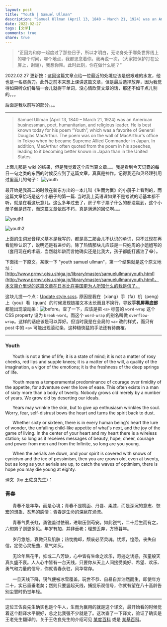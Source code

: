 ```yaml
---
layout: post
title: "Youth | Samuel Ullman"
description: "Samuel Ullman (April 13, 1840 – March 21, 1924) was an American businessman, poet, humanitarian, and religious leader. He is best known today for his poem “Youth”, which was a favorite of General Douglas MacArthur. The poem was on the wall of MacArthur's office in Tokyo when he became Supreme Allied Commander in Japan. In addition, MacArthur often quoted from the poem in his speeches, leading to it becoming better known in Japan than in the United States."
date: 2022-02-27
tags: [文学]
comments: true
share: true
---
```


> “正因为和你一起度过了那些日子，所以才明白，无论身处于哪条世界线上的哪个时间，哪个地点，我都思念着你。我再说一次，（大家把保护打在公屏上，谢谢），我想你辣。此时此刻，你在做什么呢？”

2022.02.27 更新按：这回这篇文章点给一位最近的处境应该是很艰难的水友，他也是一名痰黄刀。此外之前本来想上课讲这篇文章，但是最后选择放弃，因为我觉得如果听众们每隔一会儿就得干单词，没心情欣赏文章的话，那还不如干点儿别的。。。

后面是我以前写的部分。。。

---

> Samuel Ullman (April 13, 1840 – March 21, 1924) was an American businessman, poet, humanitarian, and religious leader. He is best known today for his poem “Youth”, which was a favorite of General Douglas MacArthur. The poem was on the wall of MacArthur's office in Tokyo when he became Supreme Allied Commander in Japan. In addition, MacArthur often quoted from the poem in his speeches, leading to it becoming better known in Japan than in the United States.

上面儿那是 wiki 的结果，但是我觉着这个应当算文章。。。我是看到今天词霸的每日一句之类的东西的时候反应到了这篇文章，真真是神作。记得我还和贝经理引用过里面儿的句子：
![youth](https://s4.ax1x.com/2022/02/28/buVi6A.png)

最开始是我高二的时候在新东方出的一本儿叫《生而为赢》的小册子上看到的，而这篇文章恰巧是这个小册子的第一篇. 当时我上英语课如果不是考试的话基本都不听，就是在看这玩意儿。这么多年过去了，房子车子票子什么的都没赢到，这个小册子倒是还在，而这篇文章依然不朽，真是满满的回忆啊。。。

![youth1](https://s4.ax1x.com/2022/02/28/buVVTf.jpg)

![youth2](https://s4.ax1x.com/2022/02/28/buVek8.jpg)

上面的生词发音释义基本是我写的，都是高二那会儿不认识的单词，只不过现在再看能秒认识了，说明还是有进步的。除了热情那块儿应该是一只姓周的小姐姐写的（套用现在的术语，当然就年龄而言她确实还是比我大，孩子都能打酱油了😂）。

下面找一下原文。某歌一下 "youth samuel ullman"，第一个结果就是这个原文地址：[http://www.prmvr.otsu.shiga.jp/library/master/samuelullman/youth.html](http://www.prmvr.otsu.shiga.jp/library/master/samuelullman/youth.html)。本文简介里说的这篇文章在日本比在美国更为人所知什么的我是信了。

这块儿提一个点：[Update style.scss](https://github.com/aweekj/kiko-now/pull/29/commits/776491e952e1d57ae6f70608d38fe3c09c3f1a94). 原因是我在（xiang）手（fa）机（peng）上（you）看（quan）的时候发现链接文本太长而且不换行，导致**手机屏幕底部**都能出现滚动条：![before](https://s4.ax1x.com/2022/02/28/buVE0P.png)。查了一下，应该是把 `<a>` 标签的 `word-wrap` 这个 CSS property 设为 `break-word`。而这个 `word-wrap` 的别名叫做 `overflow-wrap`。这样的话应该是可以弄好。但当时我是在全局的 `<a>` 改的样式，而只有 post 中的 `<a>` 可能出现滚动条，这种糙快猛的手法还有待商榷。

---

### Youth

&nbsp;&nbsp;&nbsp;&nbsp;&nbsp;&nbsp;Youth is not a time of life; it is a state of mind; it is not a matter of rosy cheeks, red lips and supple knees; it is a matter of the will, a quality of the imagination, a vigor of the emotions; it is the freshness of the deep springs of life.

&nbsp;&nbsp;&nbsp;&nbsp;&nbsp;&nbsp;Youth means a temperamental predominance of courage over timidity of the appetite, for adventure over the love of ease.  This often exists in a man of sixty more than a body of twenty.  Nobody grows old merely by a number of years.  We grow old by deserting our ideals.

&nbsp;&nbsp;&nbsp;&nbsp;&nbsp;&nbsp;Years may wrinkle the skin, but to give up enthusiasm wrinkles the soul.  Worry, fear, self-distrust bows the heart and turns the spirit back to dust.

&nbsp;&nbsp;&nbsp;&nbsp;&nbsp;&nbsp;Whether sixty or sixteen, there is in every human being's heart the lure of wonder, the unfailing child-like appetite of what's next, and the joy of the game of living.  In the center of your heart and my heart there is a wireless station; so long as it receives messages of beauty, hope, cheer, courage and power from men and from the Infinite, so long are you young.

&nbsp;&nbsp;&nbsp;&nbsp;&nbsp;&nbsp;When the aerials are down, and your spirit is covered with snows of cynicism and the ice of pessimism, then you are grown old, even at twenty, but as long as your aerials are up, to catch the waves of optimism, there is hope you may die young at eighty.


译文（by 王佐良先生）：

### 青春

&nbsp;&nbsp;&nbsp;&nbsp;&nbsp;&nbsp;青春不是年华，而是心境；青春不是桃面、丹唇、柔膝，而是深沉的意志、恢宏的想象、炙热的感情；青春是生命的深泉在涌流。

&nbsp;&nbsp;&nbsp;&nbsp;&nbsp;&nbsp;青春气贯长虹，勇锐盖过怯弱，进取压倒苟安。如此锐气，二十后生而有之，六旬男子则更多见。年岁有加，并非垂老；理想丢弃，方堕暮年。

&nbsp;&nbsp;&nbsp;&nbsp;&nbsp;&nbsp;岁月悠悠，衰微只及肌肤；热忱抛却，颓废必至灵魂。忧烦，惶恐，丧失自信，定使心灵扭曲，意气如灰。

&nbsp;&nbsp;&nbsp;&nbsp;&nbsp;&nbsp;无论年届花甲，抑或二八芳龄，心中皆有生命之欢乐，奇迹之诱惑，孩童般天真久盛不衰。人人心中皆有一台天线，只要你从天上人间接受美好、希望、欢乐、勇气和力量的信号，你就青春永驻，风华常存。

&nbsp;&nbsp;&nbsp;&nbsp;&nbsp;&nbsp;一旦天线下降，锐气便被冰雪覆盖，玩世不恭、自暴自弃油然而生，即使年方二十，实已垂垂老矣；然则只要竖起天线，捕捉乐观信号，你就有望在八十高龄告别尘寰时仍觉年轻。

---

这位王佐良先生确实也是个牛人，生而为赢用的就是这个译文，最开始看的时候觉着这个翻译水平很好，总之比我强不少就是了。这次查了一下译文，验证了确实是王老先生翻译的。关于王佐良先生的介绍可见 [某度百科](https://baike.baidu.com/item/王佐良/4903) 或是 [某基百科](https://zh.wikipedia.org/wiki/王佐良)。